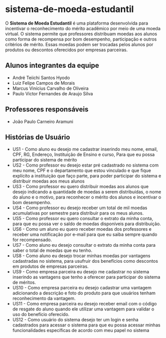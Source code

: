 # sistema-de-moeda-estudantil

O **Sistema de Moeda Estudantil** é uma plataforma desenvolvida para incentivar o reconhecimento do mérito acadêmico por meio de uma moeda virtual. O sistema permite que professores distribuam moedas aos alunos como forma de recompensa por bom desempenho, participação e outros critérios de mérito. Essas moedas podem ser trocadas pelos alunos por produtos ou descontos oferecidos por empresas parceiras.

## Alunos integrantes da equipe

* André Teiichi Santos Hyodo
* Luiz Felipe Campos de Morais
* Marcus Vinícius Carvalho de Oliveira
* Paulo Victor Fernandes de Araujo Silva

## Professores responsáveis

* João Paulo Carneiro Aramuni

## Histórias de Usuário 

* US1 - Como aluno eu desejo me cadastrar inserindo meu nome, email, CPF, RG, Endereço, Instituição de Ensino e curso, Para que eu possa participar do sistema de mérito 
* US2 - Como professor eu desejo estar pré cadastrado no sistema com meu nome, CPF e o departamento que estou vinculado e que fique explícito a instituição que faço parte, para poder participar do sistema e distribuir moedas aos meus alunos
* US3 - Como professor eu quero distribuir moedas aos alunos que desejo indicando a quantidade de moedas a serem distribuídas, o nome do aluno e o motivo, para reconhecer o mérito dos alunos e incentivar o bom desempenho.
* US4 - Como professor eu desejo receber um total de mil moedas acumulativas por semestre para distribuir para os meus alunos.
* US5 - Como professor eu quero consultar o extrato da minha conta, para que eu possa ver o saldo de moedas disponíveis para distribuição.
* US6 - Como um aluno eu quero receber moedas dos professores e receber uma notificação por e-mail para que eu saiba sempre quando for recompensado.
* US7 - Como aluno eu desejo consultar o extrato da minha conta para saber o total de moedas que eu tenho.
* US8 -  Como aluno eu desejo trocar minhas moedas por vantagens cadastradas no sistema, para usufruir dos benefícios como descontos em produtos de empresas parceiras.
* US9 - Como empresa parceira eu desejo me cadastrar no sistema inserindo as vantagens que tenho a oferecer para participar do sistema de méritos.
* US10 - Como empresa parceira eu desejo cadastrar uma vantagem adicionando a descrição e foto do produto para que usuários tenham reconhecimento da vantagem.
* US11 - Como empresa parceira eu desejo receber email com o código de resgate do aluno quando ele utilizar uma vantagem para validar o uso do benefício oferecido.
* US12 - Como  usuário do sistema desejo ter um login e senha cadastrados para acessar o sistema para que eu possa acessar minhas funcionalidades específicas de acordo com meu papel no sistema 
